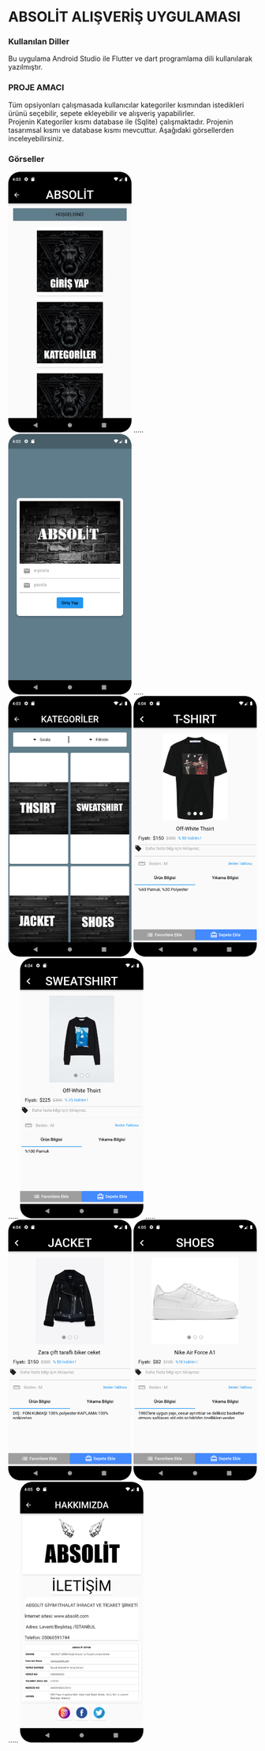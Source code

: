 
# ABSOLİT ALIŞVERİŞ UYGULAMASI 

### Kullanılan Diller
Bu uygulama Android Studio ile Flutter ve dart programlama dili kullanılarak yazılmıştır.
### PROJE AMACI
 Tüm opsiyonları çalışmasada kullanıcılar kategoriler kısmından istedikleri ürünü seçebilir, sepete ekleyebilir ve alışveriş yapabilirler. <br>
 Projenin Kategoriler kısmı database ile (Sqlite) çalışmaktadır. Projenin tasarımsal kısmı ve database kısmı mevcuttur. Aşağıdaki görsellerden inceleyebilirsiniz.
 ### Görseller
<p>
 
<img src="https://github.com/Alprenplt/Flutter_ABSOLIT_E-Ticaret_Mobil-uygulama/blob/main/absolit/images/1.png" width="250" heigth="500" /> .....
<img src="https://github.com/Alprenplt/Flutter_ABSOLIT_E-Ticaret_Mobil-uygulama/blob/main/absolit/images/2.png" width="250" heigth="500" /> .....
<img src="https://github.com/Alprenplt/Flutter_ABSOLIT_E-Ticaret_Mobil-uygulama/blob/main/absolit/images/3.png" width="250" heigth="500" /> 
<img src="https://github.com/Alprenplt/Flutter_ABSOLIT_E-Ticaret_Mobil-uygulama/blob/main/absolit/images/4.png" width="250" heigth="500" /> .....
<img src="https://github.com/Alprenplt/Flutter_ABSOLIT_E-Ticaret_Mobil-uygulama/blob/main/absolit/images/5.png" width="250" heigth="500" /> .....
<img src="https://github.com/Alprenplt/Flutter_ABSOLIT_E-Ticaret_Mobil-uygulama/blob/main/absolit/images/6.png" width="250" heigth="500" /> 
<img src="https://github.com/Alprenplt/Flutter_ABSOLIT_E-Ticaret_Mobil-uygulama/blob/main/absolit/images/7.png" width="250" heigth="500" /> .....
<img src="https://github.com/Alprenplt/Flutter_ABSOLIT_E-Ticaret_Mobil-uygulama/blob/main/absolit/images/8.png" width="250" heigth="500" /> 
